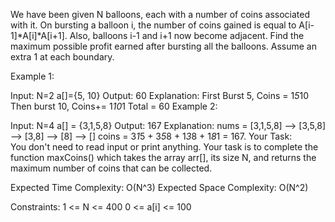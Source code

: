 We have been given N balloons, each with a number of coins associated with it. On bursting a balloon i, the number of coins gained is equal to A[i-1]*A[i]*A[i+1].
Also, balloons i-1 and i+1 now become adjacent. Find the maximum possible profit earned after bursting all the balloons. Assume an extra 1 at each boundary.

Example 1:

Input: 
N=2
a[]={5, 10}
Output: 
60
Explanation: First Burst 5, Coins = 1*5*10
              Then burst 10, Coins+= 1*10*1
              Total = 60
Example 2:

Input:
N=4
a[] = {3,1,5,8}
Output:
167
Explanation:
nums = [3,1,5,8] --> [3,5,8] --> [3,8] --> [8] --> []
coins =  3*1*5    +   3*5*8   +  1*3*8  + 1*8*1 = 167.
Your Task:  
You don't need to read input or print anything. Your task is to complete the function maxCoins() which takes the array arr[], its size N, and returns the maximum number of coins that can be collected.

Expected Time Complexity: O(N^3)
Expected Space Complexity: O(N^2)

Constraints:
1 <= N <= 400
0 <= a[i] <= 100
